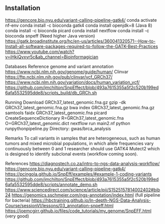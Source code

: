 ## Installation </br>
https://gencore.bio.nyu.edu/variant-calling-pipeline-gatk4/
conda activate nf-env
conda install -c bioconda gatk4
conda install openjdk=8 (Java 8)
conda install -c bioconda picard
conda install nextflow 
conda install -c bioconda snpeff (Need higher Java version)
https://gatk.broadinstitute.org/hc/en-us/articles/360041320571--How-to-Install-all-software-packages-required-to-follow-the-GATK-Best-Practices
https://www.youtube.com/watch?v=iHkiQvxyr5c&ab_channel=Bioinformagician

Databases
Reference genome and variant annotation
https://www.ncbi.nlm.nih.gov/genome/guide/human/
Clinvar
https://ftp.ncbi.nlm.nih.gov/pub/clinvar/vcf_GRCh37/
https://www.ncbi.nlm.nih.gov/variation/docs/human_variation_vcf/
https://github.com/jmchilton/SnpEffect/blob/493a7615355a5f2c520b199ed6afa5532595dde8/scripts_build/db_GRCh.sh


Running
Download GRCh37_latest_genomic.fna.gz 
gzip -dk GRCh37_latest_genomic.fna.gz
bwa index GRCh37_latest_genomic.fna.gz
samtools faidx GRCh37_latest_genomic.fna
picard CreateSequenceDictionary R=GRCh37_latest_genomic.fna O=GRCh37_latest_genomic.dict
nextflow run main2.nf
python runpythonpipeline.py
Directory: gwas/brca_analysis

Remarks
To call variants in samples that are heterogeneous, such as human tumors and mixed microbial populations, in which allele frequencies vary continuously between 0 and 1 researcher should use GATK4 Mutect2 which is designed to identify subclonal events (workflow coming soon). 

References
https://diagnostech.co.za/intro-to-ngs-data-analysis-workflow/
https://gencore.bio.nyu.edu/variant-calling-pipeline-gatk4/
https://pcingola.github.io/SnpEff/examples/#example-1-coding-variants
https://github.com/jmchilton/SnpEffect/blob/493a7615355a5f2c520b199ed6afa5532595dde8/scripts/annotate_demo.sh
https://www.sciencedirect.com/science/article/pii/S1525157814002402#bib24
https://genomics.sschmeier.com/ngs-annotation/index.html (full pipeline for bacteria)
https://hbctraining.github.io/In-depth-NGS-Data-Analysis-Course/sessionVI/lessons/03_annotation-snpeff.html
https://joemcgirr.github.io/files/code_tutorials/my_genome/SnpEFF.html (very good)
